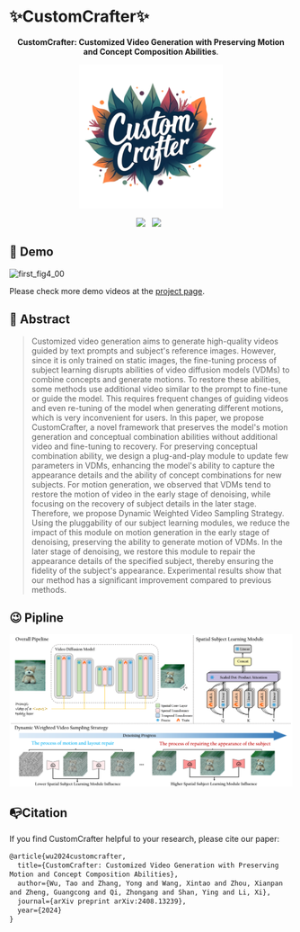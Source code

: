 # ✨CustomCrafter✨

<div align="center">
<p><b>CustomCrafter: Customized Video Generation with Preserving Motion and Concept Composition Abilities</b>.</p>

<img src='./assets/logo.png' style="height:256px"></img>

<a href='https://arxiv.org/abs/2408.13239'><img src='https://img.shields.io/badge/ArXiv-2408.13239-red'></a> &nbsp;
<a href='https://customcrafter.github.io/'><img src='https://img.shields.io/badge/Project-Page-Green'></a>  &nbsp;

</div>


## 🥳 Demo

![first_fig4_00](assets/first_fig4_00.png)

Please check more demo videos at the [project page](https://customcrafter.github.io/).

## 🔆 Abstract

> Customized video generation aims to generate high-quality videos guided by text prompts and subject's reference images. However, since it is only trained on static images, the fine-tuning process of subject learning disrupts abilities of video diffusion models (VDMs) to combine concepts and generate motions. To restore these abilities, some methods use additional video similar to the prompt to fine-tune or guide the model. This requires frequent changes of guiding videos and even re-tuning of the model when generating different motions, which is very inconvenient for users. In this paper, we propose CustomCrafter, a novel framework that preserves the model's motion generation and conceptual combination abilities without additional video and fine-tuning to recovery. For preserving conceptual combination ability, we design a plug-and-play module to update few parameters in VDMs, enhancing the model's ability to capture the appearance details and the ability of concept combinations for new subjects. For motion generation, we observed that VDMs tend to restore the motion of video in the early stage of denoising, while focusing on the recovery of subject details in the later stage. Therefore, we propose Dynamic Weighted Video Sampling Strategy. Using the pluggability of our subject learning modules, we reduce the impact of this module on motion generation in the early stage of denoising, preserving the ability to generate motion of VDMs. In the later stage of denoising, we restore this module to repair the appearance details of the specified subject, thereby ensuring the fidelity of the subject's appearance. Experimental results show that our method has a significant improvement compared to previous methods.

## 😉 Pipline

![pipline](assets/pipline.png)

## 📭Citation

If you find CustomCrafter helpful to your research, please cite our paper:
```
@article{wu2024customcrafter,
  title={CustomCrafter: Customized Video Generation with Preserving Motion and Concept Composition Abilities},
  author={Wu, Tao and Zhang, Yong and Wang, Xintao and Zhou, Xianpan and Zheng, Guangcong and Qi, Zhongang and Shan, Ying and Li, Xi},
  journal={arXiv preprint arXiv:2408.13239},
  year={2024}
}
